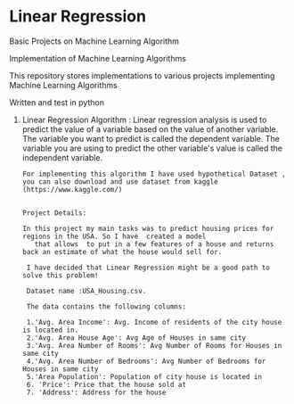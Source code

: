 # Linear Regression
Basic Projects on Machine Learning Algorithm 



Implementation of Machine Learning Algorithms

This repository stores implementations to various projects implementing Machine Learning Algorithms

Written and test in python


1. Linear Regression Algorithm :
       Linear regression analysis is used to predict the value of a variable based on the value of another variable. The variable you want to predict is called the           dependent variable. The variable you are using to predict the other variable's value is called the independent variable.
       
       For implementing this algorithm I have used hypothetical Dataset , you can also download and use dataset from kaggle (https://www.kaggle.com/)
       
       
       Project Details:
       
       In this project my main tasks was to predict housing prices for regions in the USA. So I have  created a model 
          that allows  to put in a few features of a house and returns back an estimate of what the house would sell for.

        I have decided that Linear Regression might be a good path to solve this problem!

        Dataset name :USA_Housing.csv.

        The data contains the following columns:

        1.'Avg. Area Income': Avg. Income of residents of the city house is located in.
        2.'Avg. Area House Age': Avg Age of Houses in same city
        3.'Avg. Area Number of Rooms': Avg Number of Rooms for Houses in same city
        4.'Avg. Area Number of Bedrooms': Avg Number of Bedrooms for Houses in same city
        5.'Area Population': Population of city house is located in
        6. 'Price': Price that the house sold at
        7. 'Address': Address for the house
        
       
       
       
       
        
       


